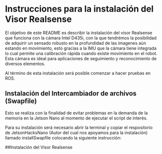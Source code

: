 
# Instrucciones para la instalación del Visor Realsense 

El objetivo de este README es describir la instalación del visor Realsense que funciona con la cámara Intel D435i, con la que tendrémos la posibilidad de adquirir un sensado robusto en la profundidad de las imagenes aún estando en movimiento, esto gracias a la IMU que la cámara tiene integrada lo cual permite una calibración rápida cuando existe movimiento en el robot. Esta cámara es ideal para aplicaciones de seguimiento y reconocimiento de diversos elementos. 

Al término de esta instalación será posible comenzar a hacer pruebas en ROS.

## Instalación del Intercambiador de archivos (Swapfile)

Esto se realiza con la finalidad de evitar problemas en la demanda de la memoria en la Jetson Nano al momento de ejecutar el script de interés. 

Para su instalación será necesario abrir la terminal y copiar el respositorio de JetsonHacksNano (Autor del cual nos apoyamos para la instalación) llamado installSwapfile colocando la siguiente instrucción: 



##Instalación del Visor Realsense





